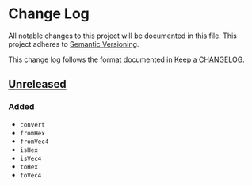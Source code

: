 # Change Log

All notable changes to this project will be documented in this file.
This project adheres to [Semantic Versioning].

This change log follows the format documented in [Keep a CHANGELOG].

[semantic versioning]: http://semver.org/
[keep a changelog]: http://keepachangelog.com/

## [Unreleased]

### Added

- `convert`
- `fromHex`
- `fromVec4`
- `isHex`
- `isVec4`
- `toHex`
- `toVec4`


[unreleased]: https://github.com/ajlende/color-fns/compare/v0.0.0...HEAD
